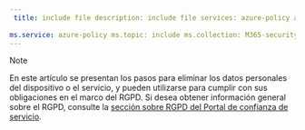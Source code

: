 ```yaml
---
 title: include file description: include file services: azure-policy author: eross-msft
 
ms.service: azure-policy ms.topic: include ms.collection: M365-security-compliance ms.date: 04/24/2018 ms.author: lizross ms.custom: include file
---
```


>[!Note] 
> En este artículo se presentan los pasos para eliminar los datos personales del dispositivo o el servicio, y pueden utilizarse para cumplir con sus obligaciones en el marco del RGPD. Si desea obtener información general sobre el RGPD, consulte la [sección sobre RGPD del Portal de confianza de servicio](https://servicetrust.microsoft.com/ViewPage/GDPRGetStarted).
